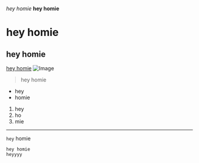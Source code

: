 *hey homie*
**hey homie**
# hey homie
## hey homie
[hey homie](https://www.goodreads.com/)
![Image]([https://upload.wikimedia.org/wikipedia/commons/thumb/9/90/Twemoji_1f600.svg/1200px-Twemoji_1f600.svg.png](https://upload.wikimedia.org/wikipedia/commons/thumb/3/31/Emoji_u1f600.svg/800px-Emoji_u1f600.svg.png))
> hey homie

- hey
- homie

1. hey
2. ho
3. mie

***

`hey` homie

```hey homie
hey homie 
heyyyy
```

